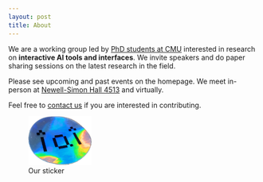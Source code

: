 ```yaml
---
layout: post
title: About
---
```


We are a working group led by [PhD students at CMU](https://hcii.cmu.edu/people/phd-students) interested in research on **interactive AI tools and interfaces**. We invite speakers and do paper sharing sessions on the latest research in the field.

Please see upcoming and past events on the homepage. We meet in-person at [Newell-Simon Hall 4513](https://maps.app.goo.gl/4uwWcsNJgdwPpRg78) and virtually.

Feel free to [contact us](mailto:interactiveaiteam@gmail.com) if you are interested in contributing.

<figure>
  <img alt="iai sticker" src="/assets/images/sticker-photo.png" style="width: 30%;" />
  <figcaption>
    Our sticker
  </figcaption>
</figure>

<!-- >The first wave of AI was about classification, where AI can recognize various types of input data: images, video, audio, language. The second wave of AI is now the generative wave, where you take that input data and produce new data. The third wave of AI will be the interactive phase. -->
